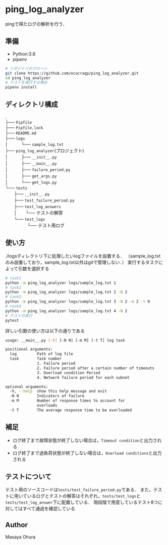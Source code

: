 # ping_log_analyzer

pingで得たログの解析を行う．

## 準備

- Python:3.8
- pipenv

```bash
# リポジトリのクローン
git clone https://github.com/ocucraqp/ping_log_analyzer.git
cd ping_log_analyzer
# テストを実行する場合
pipenv install
```

## ディレクトリ構成

.  
├── `Pipfile`  
├── `Pipfile.lock`  
├── `README.md`  
├── `logs`  
│　　　└── `sample_log.txt`  
├── `ping_log_analyzer`(プロジェクト)  
│　　　├── `__init__.py`  
│　　　├── `__main__.py`  
│　　　├── `failure_period.py`  
│　　　├── `get_args.py`  
│　　　└── `get_logs.py`  
└── `tests`  
　　├── `__init__.py`  
　　├── `test_failure_period.py`  
　　├── `test_log_answers`  
　　│　　└── テストの解答  
　　└── `test_logs`  
　　　　　└── テスト用ログ  

## 使い方

./logsディレクトリ下に処理したいlogファイルを設置する．
（sample_log.txtのみ設置しており，sample_log.txt以外はgitで管理しない．）
実行するタスクによって引数を選択する

```bash
# task1
python -m ping_log_analyzer logs/sample_log.txt 1
# task2
python -m ping_log_analyzer logs/sample_log.txt 2 -N 2
# task3
python -m ping_log_analyzer logs/sample_log.txt 3 -N 2 -m 2 -t 9
# task4
python -m ping_log_analyzer logs/sample_log.txt 4 -N 2
# テストの実行
pytest
```

詳しい引数の使い方は以下の通りである
```bash
usage: __main__.py [-h] [-N N] [-m M] [-t T] log task

positional arguments:
  log         Path of log file
  task        Task number
              1. Failure period
              2. Failure period after a certain number of timeouts
              3. Overload condition Period
              4. Network failure period for each subnet

optional arguments:
  -h, --help  show this help message and exit
  -N N        Indicators of failure
  -m M        Number of response times to account for
              overloads
  -t T        The average response time to be overloaded
```

## 補足

- ログ終了まで故障状態が終了しない場合は，`Timeout condition`と出力される
- ログ終了まで過負荷状態が終了しない場合は，`Overload conditions`と出力される

## テストについて
テスト用のソースコードは`tests/test_failure_period.py`である．
また，テストに用いているログとテストの解答はそれぞれ，`tests/test_logs`と`tests/test_log_answer`下に配置している．
現段階で用意しているテスト8つに対してはすべて通過を確認している

## Author

Masaya Ohura
